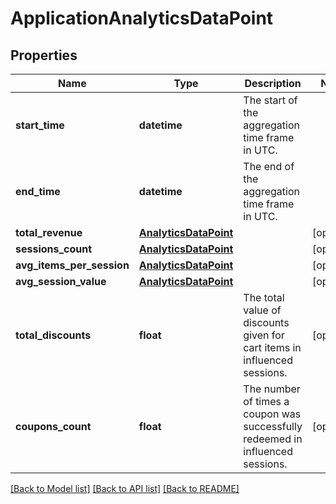 # ApplicationAnalyticsDataPoint

## Properties
Name | Type | Description | Notes
------------ | ------------- | ------------- | -------------
**start_time** | **datetime** | The start of the aggregation time frame in UTC. | 
**end_time** | **datetime** | The end of the aggregation time frame in UTC. | 
**total_revenue** | [**AnalyticsDataPoint**](AnalyticsDataPoint.md) |  | [optional] 
**sessions_count** | [**AnalyticsDataPoint**](AnalyticsDataPoint.md) |  | [optional] 
**avg_items_per_session** | [**AnalyticsDataPoint**](AnalyticsDataPoint.md) |  | [optional] 
**avg_session_value** | [**AnalyticsDataPoint**](AnalyticsDataPoint.md) |  | [optional] 
**total_discounts** | **float** | The total value of discounts given for cart items in influenced sessions. | [optional] 
**coupons_count** | **float** | The number of times a coupon was successfully redeemed in influenced sessions. | [optional] 

[[Back to Model list]](../README.md#documentation-for-models) [[Back to API list]](../README.md#documentation-for-api-endpoints) [[Back to README]](../README.md)


